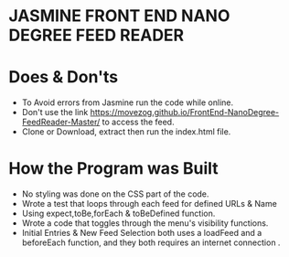 # JASMINE FRONT END NANO DEGREE FEED READER

# Does & Don'ts 
- To Avoid errors from Jasmine run the code while online.
- Don't use the link https://movezog.github.io/FrontEnd-NanoDegree-FeedReader-Master/ to access the feed.
- Clone or Download, extract then run the index.html file.

# How the Program was Built 
- No styling was done on the CSS part of the code.
- Wrote a test that loops through each feed for defined URLs & Name
- Using expect,toBe,forEach & toBeDefined function.
- Wrote a code that toggles through the menu's visibility functions.
- Initial Entries & New Feed Selection both uses a loadFeed and a beforeEach function, and they both requires an internet connection .
